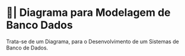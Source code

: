 # 🎲| Diagrama para Modelagem de Banco Dados

  Trata-se de um Diagrama, para o Desenvolvimento de um Sistemas de Banco de Dados. 
 

